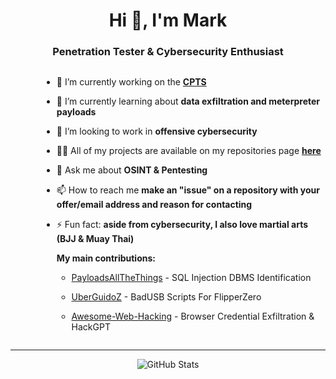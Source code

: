 <h1 align="center">Hi 👋, I'm Mark</h1>
<h3 align="center">Penetration Tester & Cybersecurity Enthusiast</h3>

<div style="display: flex; justify-content: center;">
  <div style="padding-left: 50px;">

  - 🔭 I’m currently working on the [**CPTS**](https://academy.hackthebox.com/preview/certifications/htb-certified-penetration-testing-specialist)

  - 🌱 I’m currently learning about **data exfiltration and meterpreter payloads**

  - 👯 I’m looking to work in **offensive cybersecurity**

  - 👨‍💻 All of my projects are available on my repositories page [**here**](https://github.com/MarkCyber?tab=repositories)

  - 💬 Ask me about **OSINT & Pentesting**

  - 📫 How to reach me **make an "issue" on a repository with your offer/email address and reason for contacting**

  - ⚡ Fun fact: **aside from cybersecurity, I also love martial arts (BJJ & Muay Thai)**

    **My main contributions:** 

    - [PayloadsAllTheThings](https://github.com/swisskyrepo/PayloadsAllTheThings) - SQL Injection DBMS Identification

    - [UberGuidoZ](https://github.com/UberGuidoZ/Flipper) - BadUSB Scripts For FlipperZero

    - [Awesome-Web-Hacking](https://github.com/infoslack/awesome-web-hacking) - Browser Credential Exfiltration & HackGPT

  </div>
</div>

---
<p align="center">
  <img src="https://github-readme-stats.vercel.app/api?username=markcyber&show_icons=true&theme=github_dark&hide_rank=true&hide_title=true&disable_animations=true&hide=issues,prs&show=prs_merged" alt="GitHub Stats"/>
</p>

<!-- https://github.com/anuraghazra/github-readme-stats for stats-->

